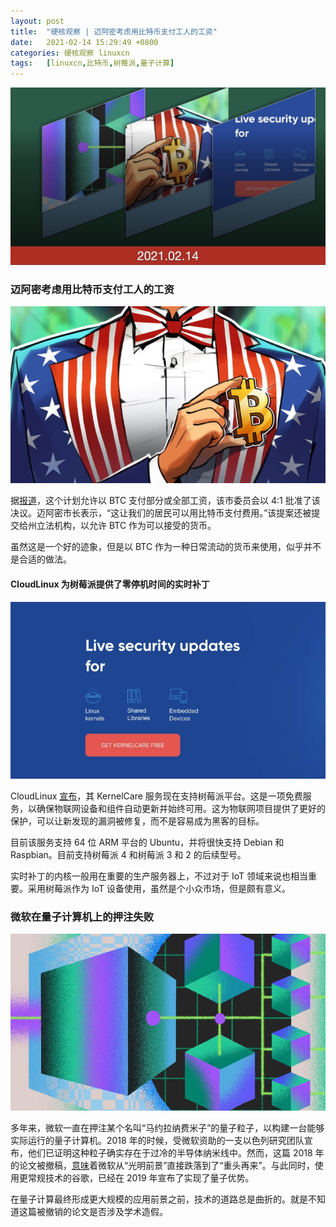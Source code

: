 ```yaml
---
layout: post
title:	"硬核观察 | 迈阿密考虑用比特币支付工人的工资"
date:	2021-02-14 15:29:49 +0800 
categories:	硬核观察 linuxcn 
tags:	[linuxcn,比特币,树莓派,量子计算]
---
```



![](/Asserts/Images/album/202102/14/152849h31mmg93lggi8u1o.jpg)


### 迈阿密考虑用比特币支付工人的工资


![](/Asserts/Images/album/202102/14/152852skkhkhbqqtp63uy6.jpg)


据[报道](https://cointelegraph.com/news/miami-council-supports-mayor-s-move-to-offer-city-worker-salaries-in-bitcoin)，这个计划允许以 BTC 支付部分或全部工资，该市委员会以 4:1 批准了该决议。迈阿密市长表示，“这让我们的居民可以用比特币支付费用。”该提案还被提交给州立法机构，以允许 BTC 作为可以接受的货币。


虽然这是一个好的迹象，但是以 BTC 作为一种日常流动的货币来使用，似乎并不是合适的做法。


#### CloudLinux 为树莓派提供了零停机时间的实时补丁


![](/Asserts/Images/album/202102/14/152903aj24mfaslhsmhm1m.jpg)


CloudLinux [宣布](https://www.streetinsider.com/Business+Wire/Free%2C+Live+Kernel+Patching+for+the+Raspberry+Pi+Now+Available/17936244.html)，其 KernelCare 服务现在支持树莓派平台。这是一项免费服务，以确保物联网设备和组件自动更新并始终可用。这为物联网项目提供了更好的保护，可以让新发现的漏洞被修复，而不是容易成为黑客的目标。


目前该服务支持 64 位 ARM 平台的 Ubuntu，并将很快支持 Debian 和 Raspbian。目前支持树莓派 4 和树莓派 3 和 2 的后续型号。


实时补丁的内核一般用在重要的生产服务器上，不过对于 IoT 领域来说也相当重要。采用树莓派作为 IoT 设备使用，虽然是个小众市场，但是颇有意义。


### 微软在量子计算机上的押注失败


![](/Asserts/Images/album/202102/14/152917ny8gg8zgfinn51uc.jpg)


多年来，微软一直在押注某个名叫“马约拉纳费米子”的量子粒子，以构建一台能够实际运行的量子计算机。2018 年的时候，受微软资助的一支以色列研究团队宣布，他们已证明这种粒子确实存在于过冷的半导体纳米线中。然而，这篇 2018 年的论文被撤稿，[意味](https://www.wired.com/story/microsoft-win-quantum-computing-error/)着微软从“光明前景”直接跌落到了“重头再来”。与此同时，使用更常规技术的谷歌，已经在 2019 年宣布了实现了量子优势。


在量子计算最终形成更大规模的应用前景之前，技术的道路总是曲折的。就是不知道这篇被撤销的论文是否涉及学术造假。
